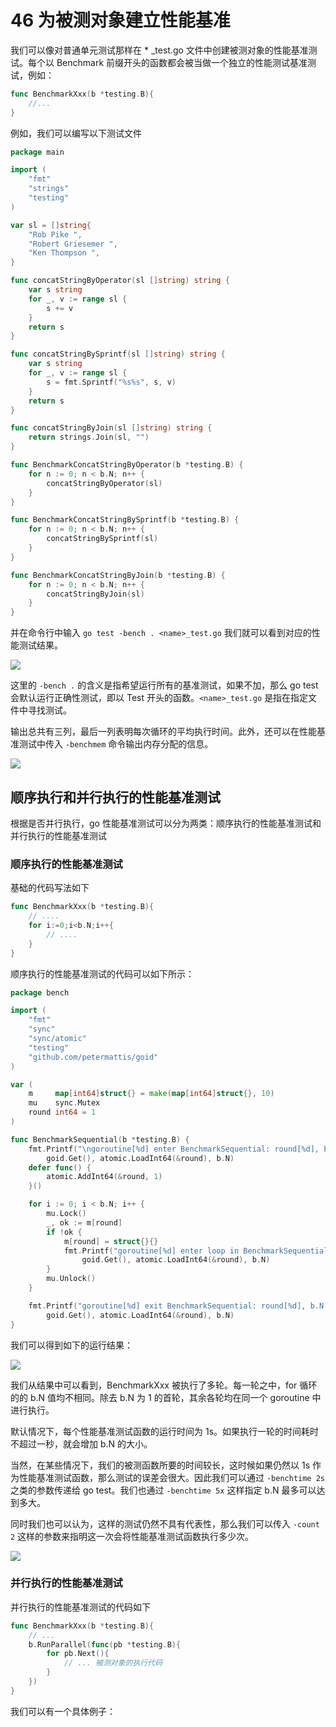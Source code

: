 # 46 为被测对象建立性能基准

我们可以像对普通单元测试那样在 * \_test.go 文件中创建被测对象的性能基准测试。每个以 Benchmark 前缀开头的函数都会被当做一个独立的性能测试基准测试，例如：

```go
func BenchmarkXxx(b *testing.B){
	//...
}
```

例如，我们可以编写以下测试文件

```go
package main

import (
	"fmt"
	"strings"
	"testing"
)

var sl = []string{
	"Rob Pike ",
	"Robert Griesemer ",
	"Ken Thompson ",
}

func concatStringByOperator(sl []string) string {
	var s string
	for _, v := range sl {
		s += v
	}
	return s
}

func concatStringBySprintf(sl []string) string {
	var s string
	for _, v := range sl {
		s = fmt.Sprintf("%s%s", s, v)
	}
	return s
}

func concatStringByJoin(sl []string) string {
	return strings.Join(sl, "")
}

func BenchmarkConcatStringByOperator(b *testing.B) {
	for n := 0; n < b.N; n++ {
		concatStringByOperator(sl)
	}
}

func BenchmarkConcatStringBySprintf(b *testing.B) {
	for n := 0; n < b.N; n++ {
		concatStringBySprintf(sl)
	}
}

func BenchmarkConcatStringByJoin(b *testing.B) {
	for n := 0; n < b.N; n++ {
		concatStringByJoin(sl)
	}
}
```

并在命令行中输入 `go test -bench . <name>_test.go` 我们就可以看到对应的性能测试结果。

![](img/89086df57a2bae84b8716cb771bcc907_MD5.png)

这里的 `-bench .` 的含义是指希望运行所有的基准测试，如果不加，那么 go test 会默认运行正确性测试，即以 Test 开头的函数。`<name>_test.go` 是指在指定文件中寻找测试。

输出总共有三列，最后一列表明每次循环的平均执行时间。此外，还可以在性能基准测试中传入 `-benchmem` 命令输出内存分配的信息。

![](img/219f574c54cbec75b80352d95f179437_MD5.png)

## 顺序执行和并行执行的性能基准测试

根据是否并行执行，go 性能基准测试可以分为两类：顺序执行的性能基准测试和并行执行的性能基准测试

### 顺序执行的性能基准测试

基础的代码写法如下

```go
func BenchmarkXxx(b *testing.B){
	// ....
	for i:=0;i<b.N;i++{
		// ....
	}
}
```

顺序执行的性能基准测试的代码可以如下所示：

```go
package bench

import (
	"fmt"
	"sync"
	"sync/atomic"
	"testing"
	"github.com/petermattis/goid"
)

var (
	m     map[int64]struct{} = make(map[int64]struct{}, 10)
	mu    sync.Mutex
	round int64 = 1
)

func BenchmarkSequential(b *testing.B) {
	fmt.Printf("\ngoroutine[%d] enter BenchmarkSequential: round[%d], b.N[%d]\n",
		goid.Get(), atomic.LoadInt64(&round), b.N)
	defer func() {
		atomic.AddInt64(&round, 1)
	}()

	for i := 0; i < b.N; i++ {
		mu.Lock()
		_, ok := m[round]
		if !ok {
			m[round] = struct{}{}
			fmt.Printf("goroutine[%d] enter loop in BenchmarkSequential: round[%d], b.N[%d]\n",
				goid.Get(), atomic.LoadInt64(&round), b.N)
		}
		mu.Unlock()
	}

	fmt.Printf("goroutine[%d] exit BenchmarkSequential: round[%d], b.N[%d]\n",
		goid.Get(), atomic.LoadInt64(&round), b.N)
}

```

我们可以得到如下的运行结果：

![](img/c4b74b7a31c5d87d957500466411f30e_MD5.png)

我们从结果中可以看到，BenchmarkXxx 被执行了多轮。每一轮之中，for 循环的的 b.N 值均不相同。除去 b.N 为 1 的首轮，其余各轮均在同一个 goroutine 中进行执行。

默认情况下，每个性能基准测试函数的运行时间为 1s。如果执行一轮的时间耗时不超过一秒，就会增加 b.N 的大小。

当然，在某些情况下，我们的被测函数所要的时间较长，这时候如果仍然以 1s 作为性能基准测试函数，那么测试的误差会很大。因此我们可以通过 `-benchtime 2s` 之类的参数传递给 go test。我们也通过 `-benchtime 5x` 这样指定 b.N 最多可以达到多大。

同时我们也可以认为，这样的测试仍然不具有代表性，那么我们可以传入 `-count 2` 这样的参数来指明这一次会将性能基准测试函数执行多少次。

![](img/a180e5993e86a8ee57cbe5905ff3db2e_MD5.png)

### 并行执行的性能基准测试

并行执行的性能基准测试的代码如下

```go
func BenchmarkXxx(b *testing.B){
	// ...
	b.RunParallel(func(pb *testing.B){
		for pb.Next(){
			// ... 被测对象的执行代码
		}
	})
}
```

我们可以有一个具体例子：

```go

```